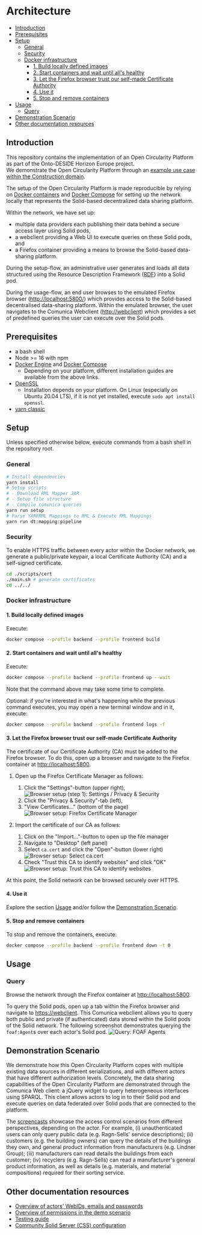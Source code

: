 <!-- omit in toc -->
# Architecture

- [Introduction](#introduction)
- [Prerequisites](#prerequisites)
- [Setup](#setup)
  - [General](#general)
  - [Security](#security)
  - [Docker infrastructure](#docker-infrastructure)
    - [1. Build locally defined images](#1-build-locally-defined-images)
    - [2. Start containers and wait until all's healthy](#2-start-containers-and-wait-until-alls-healthy)
    - [3. Let the Firefox browser trust our self-made Certificate Authority](#3-let-the-firefox-browser-trust-our-self-made-certificate-authority)
    - [4. Use it](#4-use-it)
    - [5. Stop and remove containers](#5-stop-and-remove-containers)
- [Usage](#usage)
  - [Query](#query)
- [Demonstration Scenario](#demonstration-scenario)
- [Other documentation resources](#other-documentation-resources)

## Introduction

This repository contains the implementation
of an Open Circularity Platform as part of the Onto-DESIDE Horizon Europe project.</br>
We demonstrate the Open Circularity Platform through an [example use case within the Construction domain](./doc/construction-use-case.md).

The setup of the Open Circularity Platform is made reproducible by relying on [Docker containers](https://www.docker.com/resources/what-container/) and
[Docker Compose](https://docs.docker.com/compose/) for setting up the network locally
that represents the Solid-based decentralized data sharing platform.

Within the network, we have set up:

- multiple data providers each publishing their data behind a secure access layer using Solid pods,
- a webclient providing a Web UI to execute queries on these Solid pods, and
- a Firefox container providing a means to browse the Solid-based data-sharing platform.
 
During the setup-flow, an administrative user generates and loads all data structured using the Resource Description Framework ([RDF](https://www.w3.org/TR/rdf11-primer/)) into a Solid pod.

During the usage-flow, an end user browses to the emulated Firefox browser (<http://localhost:5800/>)
which provides access to the Solid-based decentralised data-sharing platform.
Within the emulated browser, the user navigates to the Comunica Webclient (<http://webclient>)
which provides a set of predefined queries the user can execute over the Solid pods. 

## Prerequisites

- a bash shell
- Node >= 16 with npm
- [Docker Engine](https://docs.docker.com/engine/) and [Docker Compose](https://docs.docker.com/compose/)
    - Depending on your platform, different installation guides are available from the above links.
- [OpenSSL](https://www.openssl.org/source/)
    - Installation depends on your platform. On Linux (especially on Ubuntu 20.04 LTS), if it is not yet installed, execute `sudo apt install openssl`.
- [yarn classic](https://classic.yarnpkg.com/lang/en/)
 
## Setup

Unless specified otherwise below, execute commands from a bash shell in the repository root.

### General

```bash
# Install dependencies
yarn install
# Setup scripts
# - Download RML Mapper JAR
# - Setup file structure
# - Compile comunica queries
yarn run setup
# Parse YARRRML Mappings to RML & Execute RML Mappings
yarn run dt:mapping:pipeline
```

### Security

To enable HTTPS traffic between every actor within the Docker network,
we generate a public/private keypair, a local Certificate Authority (CA) and a self-signed certificate.

```bash
cd ./scripts/cert
./main.sh # generate certificates
cd ../../
```

### Docker infrastructure

#### 1. Build locally defined images

Execute:

```bash
docker compose --profile backend --profile frontend build
```

#### 2. Start containers and wait until all's healthy

Execute:

```bash
docker compose --profile backend --profile frontend up --wait
```

Note that the command above may take some time to complete.

Optional: if you're interested in what's happening while the previous command executes, you may open a new terminal window and in it, execute:

```bash
docker compose --profile backend --profile frontend logs -f
```

#### 3. Let the Firefox browser trust our self-made Certificate Authority

The certificate of our Certificate Authority (CA) must be added to the Firefox
browser.
To do this,
open up a browser and navigate to the Firefox container at <http://localhost:5800>.

1. Open up the Firefox Certificate Manager as follows:
   1. Click the "Settings"-button (upper right),
   ![Browser setup (step 1): Settings / Privacy & Security](doc/img/setup-browser-step1.png)
   2. Click the "Privacy & Security"-tab (left),
   3. "View Certificates..." (bottom of the page)
   ![Browser setup: Firefox Certificate Manager](doc/img/setup-browser-step2.png)
  
2. Import the certificate of our CA as follows:
   1. Click on the "Import..."-button to open up the file manager
   2. Navigate to "Desktop" (left panel)
   3. Select `ca.cert` and click the "Open"-button (lower right)
   ![Browser setup: Select `ca.cert`](doc/img/setup-browser-step3.png)
   4. Check "Trust this CA to identify websites" and click "OK"
   ![Browser setup: Trust this CA to identify websites](doc/img/setup-browser-step4.png)

At this point,
the Solid network can be browsed securely over HTTPS.

#### 4. Use it

Explore the section [Usage](#usage) and/or follow the [Demonstration Scenario](#demonstration-scenario).

#### 5. Stop and remove containers

To stop and remove the containers, execute:
```bash
docker compose --profile backend --profile frontend down -t 0
```

## Usage

### Query

Browse the network through the Firefox container at <http://localhost:5800>.

To query the Solid pods,
open up a tab within the Firefox browser and navigate to
<https://webclient>.
This Comunica webclient allows you to query both
public and private (if authenticated) data stored within the Solid pods of the
Solid network.
The following screenshot demonstrates querying the `foaf:Agent`s over each actor's Solid pod.
![Query: FOAF Agents](doc/img/query-agents.png)

## Demonstration Scenario

We demonstrate how this Open Circularity Platform copes with multiple existing
data sources in different serializations,
and with different actors that have different authorization levels.
Concretely, the data sharing capabilities of the Open Circularity Platform
are demonstrated through the Comunica Web client: a jQuery widget to query heterogeneous interfaces using SPARQL.
This client allows actors to log in to their Solid pod and execute queries on data federated over Solid pods that are connected to the platform.

The [screencasts](https://www.youtube.com/playlist?list=PLRjX1hcEWzHCrKURt1XuCoS79I0swX8Bs)
showcase the access control scenarios from different perspectives,
depending on the actor.
For example,
(i) unauthenticated users can only query public data (e.g. Ragn-Sells' service descriptions);
(ii) customers (e.g. the building owners) can query the details of the buildings they own,
and general product information from manufacturers (e.g. Lindner Group);
(iii) manufacturers can read details the buildings from each customer;
(iv) recyclers (e.g. Ragn-Sells) can read a manufacturer's general product information,
as well as details (e.g. materials, and material compositions) required for their sorting service.

## Other documentation resources

- [Overview of actors' WebIDs, emails and passwords](ACTORS_OVERVIEW.md)
- [Overview of permissions in the demo scenario](PERMISSIONS_OVERVIEW.md)
- [Testing guide](TESTING.md)
- [Community Solid Server (CSS) configuration](doc/css-setup.md)
